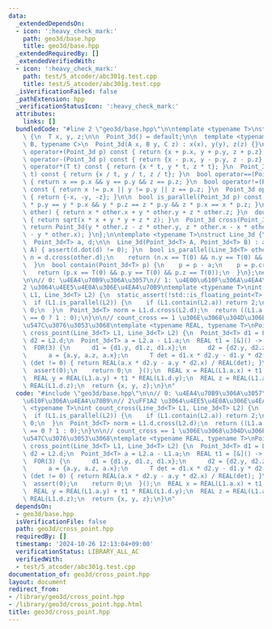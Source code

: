 ```yaml
---
data:
  _extendedDependsOn:
  - icon: ':heavy_check_mark:'
    path: geo3d/base.hpp
    title: geo3d/base.hpp
  _extendedRequiredBy: []
  _extendedVerifiedWith:
  - icon: ':heavy_check_mark:'
    path: test/5_atcoder/abc301g.test.cpp
    title: test/5_atcoder/abc301g.test.cpp
  _isVerificationFailed: false
  _pathExtension: hpp
  _verificationStatusIcon: ':heavy_check_mark:'
  attributes:
    links: []
  bundledCode: "#line 2 \"geo3d/base.hpp\"\n\ntemplate <typename T>\nstruct Point_3d\
    \ {\n  T x, y, z;\n\n  Point_3d() = default;\n\n  template <typename A, typename\
    \ B, typename C>\n  Point_3d(A x, B y, C z) : x(x), y(y), z(z) {}\n\n  Point_3d\
    \ operator+(Point_3d p) const { return {x + p.x, y + p.y, z + p.z}; }\n  Point_3d\
    \ operator-(Point_3d p) const { return {x - p.x, y - p.y, z - p.z}; }\n  Point_3d\
    \ operator*(T t) const { return {x * t, y * t, z * t}; }\n  Point_3d operator/(T\
    \ t) const { return {x / t, y / t, z / t}; }\n  bool operator==(Point_3d p) const\
    \ { return x == p.x && y == p.y && z == p.z; }\n  bool operator!=(Point_3d p)\
    \ const { return x != p.x || y != p.y || z == p.z; }\n  Point_3d operator-() const\
    \ { return {-x, -y, -z}; }\n\n  bool is_parallel(Point_3d p) const { return x\
    \ * p.y == y * p.x && y * p.z == z * p.y && z * p.x == x * p.z; }\n\n  T dot(Point_3d\
    \ other) { return x * other.x + y * other.y + z * other.z; }\n  double norm()\
    \ { return sqrt(x * x + y * y + z * z); }\n  Point_3d cross(Point_3d other) {\
    \ return Point_3d(y * other.z - z * other.y, z * other.x - x * other.z, x * other.y\
    \ - y * other.x); }\n};\n\ntemplate <typename T>\nstruct Line_3d {\n  // a + td\n\
    \  Point_3d<T> a, d;\n\n  Line_3d(Point_3d<T> A, Point_3d<T> B) : a(A), d(B -\
    \ A) { assert(d.dot(d) != 0); }\n  bool is_parallel(Line_3d<T> other) {\n    Point_3d<T>\
    \ n = d.cross(other.d);\n    return (n.x == T(0) && n.y == T(0) && n.z == T(0));\n\
    \  }\n  bool contain(Point_3d<T> p) {\n    p = p - a;\n    p = p.cross(d);\n \
    \   return (p.x == T(0) && p.y == T(0) && p.z == T(0));\n  }\n};\n#line 2 \"geo3d/cross_point.hpp\"\
    \n\n// 0: \u4EA4\u70B9\u306A\u3057\n// 1: \u4E00\u610F\u306A\u4EA4\u70B9\n// 2\uFF1A\
    2 \u3064\u4EE5\u4E0A\u306E\u4EA4\u70B9\ntemplate <typename T>\nint count_cross(Line_3d<T>\
    \ L1, Line_3d<T> L2) {\n  static_assert(!std::is_floating_point<T>::value);\n\
    \  if (L1.is_parallel(L2)) {\n    if (L1.contain(L2.a)) return 2;\n    return\
    \ 0;\n  }\n  Point_3d<T> norm = L1.d.cross(L2.d);\n  return ((L1.a - L2.a).dot(norm)\
    \ == 0 ? 1 : 0);\n}\n\n// count_cross == 1 \u306E\u3068\u304D\u306B\u3060\u3051\
    \u547C\u3076\u3053\u3068\ntemplate <typename REAL, typename T>\nPoint_3d<REAL>\
    \ cross_point(Line_3d<T> L1, Line_3d<T> L2) {\n  Point_3d<T> d1 = L1.d;\n  Point_3d<T>\
    \ d2 = L2.d;\n  Point_3d<T> a = L2.a - L1.a;\n  REAL t1 = [&]() -> REAL {\n  \
    \  FOR(3) {\n      d1 = {d1.y, d1.z, d1.x};\n      d2 = {d2.y, d2.z, d2.x};\n\
    \      a = {a.y, a.z, a.x};\n      T det = d1.x * d2.y - d1.y * d2.x;\n      if\
    \ (det != 0) { return REAL(a.x * d2.y - a.y * d2.x) / REAL(det); }\n    }\n  \
    \  assert(0);\n    return 0;\n  }();\n  REAL x = REAL(L1.a.x) + t1 * REAL(L1.d.x);\n\
    \  REAL y = REAL(L1.a.y) + t1 * REAL(L1.d.y);\n  REAL z = REAL(L1.a.z) + t1 *\
    \ REAL(L1.d.z);\n  return {x, y, z};\n}\n"
  code: "#include \"geo3d/base.hpp\"\n\n// 0: \u4EA4\u70B9\u306A\u3057\n// 1: \u4E00\
    \u610F\u306A\u4EA4\u70B9\n// 2\uFF1A2 \u3064\u4EE5\u4E0A\u306E\u4EA4\u70B9\ntemplate\
    \ <typename T>\nint count_cross(Line_3d<T> L1, Line_3d<T> L2) {\n  static_assert(!std::is_floating_point<T>::value);\n\
    \  if (L1.is_parallel(L2)) {\n    if (L1.contain(L2.a)) return 2;\n    return\
    \ 0;\n  }\n  Point_3d<T> norm = L1.d.cross(L2.d);\n  return ((L1.a - L2.a).dot(norm)\
    \ == 0 ? 1 : 0);\n}\n\n// count_cross == 1 \u306E\u3068\u304D\u306B\u3060\u3051\
    \u547C\u3076\u3053\u3068\ntemplate <typename REAL, typename T>\nPoint_3d<REAL>\
    \ cross_point(Line_3d<T> L1, Line_3d<T> L2) {\n  Point_3d<T> d1 = L1.d;\n  Point_3d<T>\
    \ d2 = L2.d;\n  Point_3d<T> a = L2.a - L1.a;\n  REAL t1 = [&]() -> REAL {\n  \
    \  FOR(3) {\n      d1 = {d1.y, d1.z, d1.x};\n      d2 = {d2.y, d2.z, d2.x};\n\
    \      a = {a.y, a.z, a.x};\n      T det = d1.x * d2.y - d1.y * d2.x;\n      if\
    \ (det != 0) { return REAL(a.x * d2.y - a.y * d2.x) / REAL(det); }\n    }\n  \
    \  assert(0);\n    return 0;\n  }();\n  REAL x = REAL(L1.a.x) + t1 * REAL(L1.d.x);\n\
    \  REAL y = REAL(L1.a.y) + t1 * REAL(L1.d.y);\n  REAL z = REAL(L1.a.z) + t1 *\
    \ REAL(L1.d.z);\n  return {x, y, z};\n}\n"
  dependsOn:
  - geo3d/base.hpp
  isVerificationFile: false
  path: geo3d/cross_point.hpp
  requiredBy: []
  timestamp: '2024-10-26 12:13:04+09:00'
  verificationStatus: LIBRARY_ALL_AC
  verifiedWith:
  - test/5_atcoder/abc301g.test.cpp
documentation_of: geo3d/cross_point.hpp
layout: document
redirect_from:
- /library/geo3d/cross_point.hpp
- /library/geo3d/cross_point.hpp.html
title: geo3d/cross_point.hpp
---
```

